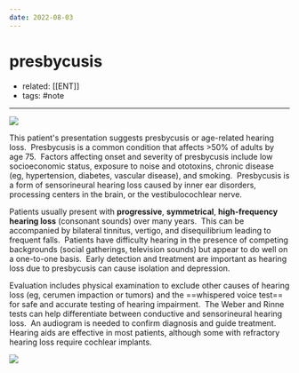 ```yaml
---
date: 2022-08-03
---
```


# presbycusis

- related: [[ENT]]
- tags: #note
---

![](https://photos.thisispiggy.com/file/wikiFiles/20220803090346.png)

This patient's presentation suggests presbycusis or age-related hearing loss.  Presbycusis is a common condition that affects >50% of adults by age 75.  Factors affecting onset and severity of presbycusis include low socioeconomic status, exposure to noise and ototoxins, chronic disease (eg, hypertension, diabetes, vascular disease), and smoking.  Presbycusis is a form of sensorineural hearing loss caused by inner ear disorders, processing centers in the brain, or the vestibulocochlear nerve.

Patients usually present with **progressive**, **symmetrical**, **high-frequency hearing loss** (consonant sounds) over many years.  This can be accompanied by bilateral tinnitus, vertigo, and disequilibrium leading to frequent falls.  Patients have difficulty hearing in the presence of competing backgrounds (social gatherings, television sounds) but appear to do well on a one-to-one basis.  Early detection and treatment are important as hearing loss due to presbycusis can cause isolation and depression.

Evaluation includes physical examination to exclude other causes of hearing loss (eg, cerumen impaction or tumors) and the ==whispered voice test== for safe and accurate testing of hearing impairment.  The Weber and Rinne tests can help differentiate between conductive and sensorineural hearing loss.  An audiogram is needed to confirm diagnosis and guide treatment.  Hearing aids are effective in most patients, although some with refractory hearing loss require cochlear implants.

![](https://photos.thisispiggy.com/file/wikiFiles/20220803090336.png)
